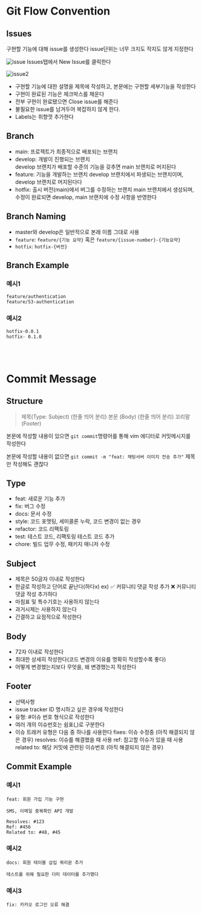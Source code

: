 # Git Flow Convention


## Issues
구현할 기능에 대해 issue를 생성한다
issue단위는 너무 크지도 작지도 않게 지정한다

![issue](https://user-images.githubusercontent.com/46774346/214583623-bc933e3f-d56e-4a63-a3e0-4078d68fc901.png)
Issues탭에서 New Issue를 클릭한다 


![issue2](https://user-images.githubusercontent.com/46774346/214583645-7c9d346f-0b0f-4b5a-84de-3a4e8d8fe740.png)
- 구현할 기능에 대한 설명을 제목에 작성하고, 본문에는 구현할 세부기능을 작성한다
- 구현이 완료된 기능은 체크박스를 채운다
- 전부 구현이 완료됐으면 Close issue를 해준다
- 불필요한 issue를 남겨두어 복잡하지 않게 한다.
- Labels는 취향껏 추가한다




## Branch 
- main: 프로젝트가 최종적으로 배포되는 브랜치
- develop: 개발이 진행되는 브랜치  
  develop 브랜치가 배포할 수준의 기능을 갖추면 main 브랜치로 머지된다
- feature: 기능을 개발하는 브랜치 
develop 브랜치에서 파생되는 브랜치이며, develop 브랜치로 머지된다다
- hotfix: 출시 버전(main)에서 버그를 수정하는 브랜치 
main 브랜치에서 생성되며, 수정이 완료되면 develop, main 브랜치에 수정 사항을 반영한다


## Branch Naming
- master와 develop은 일반적으로 본래 이름 그대로 사용
- `feature`: `feature/{기능 요약}` 혹은 `feature/{issue-number}-{기능요약}`
- `hotfix`: `hotfix-{버전}`


## Branch Example
### 예시1
```
feature/authentication
feature/53-authentication
```  

### 예시2
```
hotfix-0.0.1
hotfix- 0.1.0
```


<br/>
<br>
  
    
      
  
        
# Commit Message  


## Structure
>제목(Type: Subject)
(한줄 띄어 분리)
본문 (Body)
(한줄 띄어 분리)
꼬리말 (Footer)

본문에 작성할 내용이 있으면
`git commit`명령어를 통해 vim 에디터로 커밋메시지를 작성한다  

본문에 작성할 내용이 없으면 
`git commit -m "feat: 채팅서버 이미지 전송 추가"` 제목만 작성해도 괜찮다


## Type
- feat: 새로운 기능 추가
- fix: 버그 수정
- docs: 문서 수정
- style: 코드 포맷팅, 세미콜론 누락, 코드 변경이 없는 경우
- refactor: 코드 리팩토링
- test: 테스트 코드, 리팩토링 테스트 코드 추가
- chore: 빌드 업무 수정, 패키지 매니저 수정

## Subject
- 제목은 50글자 이내로 작성한다
- 한글로 작성하고 단어로 끝난다(하다x)
ex) ✅  커뮤니티 댓글 작성  추가
❌  커뮤니티 댓글  작성 추가하다 
- 마침표 및 특수기호는 사용하지 않는다
- 과거시제는 사용하지 않는다
- 간결하고 요점적으로 작성한다


## Body
- 72자 이내로 작성한다
- 최대한 상세히 작성한다(코드 변경의 이유를 명확히 작성할수록 좋다)
- 어떻게 변경했는지보다 무엇을, 왜 변경했는지 작성한다


## Footer
- 선택사항
- issue tracker ID 명시하고 싶은 경우에 작성한다
- 유형: #이슈 번호 형식으로 작성한다
- 여러 개의 이슈번호는 쉼표(,)로 구분한다
- 이슈 트래커 유형은 다음 중 하나를 사용한다
fixes: 이슈 수정중 (아직 해결되지 않은 경우)
resolves: 이슈를 해결했을 때 사용
ref: 참고할 이슈가 있을 때 사용
related to: 해당 커밋에 관련된 이슈번호 (아직 해결되지 않은 경우)


## Commit Example
### 예시1
```
feat: 회원 가입 기능 구현

SMS, 이메일 중복확인 API 개발

Resolves: #123
Ref: #456
Related to: #48, #45
```

### 예시2
```
docs: 회원 테이블 삽입 쿼리문 추가

테스트를 위해 필요한 더미 데이터를 추가했다
```

### 예시3
```
fix: 카카오 로그인 오류 해결 
```